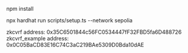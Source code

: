 npm install

npx hardhat run scripts/setup.ts --network sepolia

zkcvrf address:  0x35C6501844c56FC0534447fF32FBD5fa6D488726
zkcvrf_example address: 0x0C05BaCD83E16C74C3aC219BAe5309D0Bda10dAE

